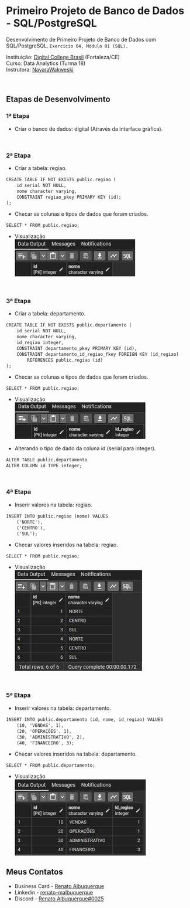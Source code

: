 # Primeiro Projeto de Banco de Dados - SQL/PostgreSQL

Desenvolvimento de Primeiro Projeto de Banco de Dados com SQL/PostgreSQL. `Exercício 04, Módulo 01 (SQL).` 

Instituição: [Digital College Brasil](https://digitalcollege.com.br/) (Fortaleza/CE) <br>
Curso: Data Analytics (Turma 18) <br>
Instrutora: [NayaraWakweski](https://github.com/NayaraWakewski) <br>

<br>

## Etapas de Desenvolvimento

### 1ª Etapa
- Criar o banco de dados: digital (Através da interface gráfica).

<br>

### 2ª Etapa
- Criar a tabela: regiao.
```
CREATE TABLE IF NOT EXISTS public.regiao (
    id serial NOT NULL,
    nome character varying,
    CONSTRAINT regiao_pkey PRIMARY KEY (id);
);    
```

- Checar as colunas e tipos de dados que foram criados.
```
SELECT * FROM public.regiao;
```

- Visualização <br>
![screenshot](public_regiao_01.png)

<br>

### 3ª Etapa
- Criar a tabela: departamento.
```
CREATE TABLE IF NOT EXISTS public.departamento (
    id serial NOT NULL,
    nome character varying,
    id_regiao integer,
    CONSTRAINT departamento_pkey PRIMARY KEY (id),
    CONSTRAINT departamento_id_regiao_fkey FOREIGN KEY (id_regiao)
        REFERENCES public.regiao (id)
);    
```

- Checar as colunas e tipos de dados que foram criados.
```
SELECT * FROM public.regiao;
```

- Visualização <br>
![screenshot](public_departamento_01.png)

- Alterando o tipo de dado da coluna id (serial para integer).
```
ALTER TABLE public.departamento
ALTER COLUMN id TYPE integer;
```

<br>

### 4ª Etapa
- Inserir valores na tabela: regiao.
```
INSERT INTO public.regiao (nome) VALUES 
    ('NORTE'),
    ('CENTRO'),
    ('SUL');
```

- Checar valores inseridos na tabela: regiao.
```
SELECT * FROM public.regiao;
```

- Visualização <br>
![screenshot](public_regiao_02.png)

<br>

### 5ª Etapa
- Inserir valores na tabela: departamento.
```
INSERT INTO public.departamento (id, nome, id_regiao) VALUES 
    (10, 'VENDAS', 1),
    (20, 'OPERAÇÕES', 1),
    (30, 'ADMINISTRATIVO', 2),
    (40, 'FINANCEIRO', 3);
```

- Checar valores inseridos na tabela: departamento.
```
SELECT * FROM public.departamento;
```

- Visualização <br>
![screenshot](public_departamento_02.png)


## Meus Contatos

- Business Card - [Renato Albuquerque](https://rma-contacts.vercel.app/)
- Linkedin - [renato-malbuquerque](https://www.linkedin.com/in/renato-malbuquerque/)
- Discord - [Renato Albuquerque#0025](https://discordapp.com/users/992621595547938837)
